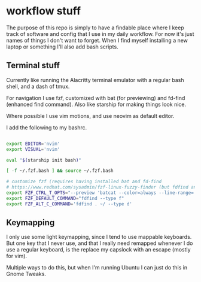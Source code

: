 # workflow stuff

The purpose of this repo is simply to have a findable place where I keep track of software and config that I use in my daily workflow. For now it's just names of things I don't want to forget. When I find myself installing a new laptop or something I'll also add bash scripts.

## Terminal stuff

Currently like running the Alacritty terminal emulator with a regular bash shell, and a dash of tmux. 

For navigation I use fzf, customized with bat (for previewing) and fd-find (enhanced find command). Also like starship for making things look nice.

Where possible I use vim motions, and use neovim as default editor.

I add the following to my bashrc.

```bash

export EDITOR='nvim'
export VISUAL='nvim'

eval "$(starship init bash)"

[ -f ~/.fzf.bash ] && source ~/.fzf.bash

# customize fzf (requires having installed bat and fd-find
# https://www.redhat.com/sysadmin/fzf-linux-fuzzy-finder (but fdfind and batcat in bash)
export FZF_CTRL_T_OPTS="--preview 'batcat --color=always --line-range=:500 {}'"
export FZF_DEFAULT_COMMAND="fdfind --type f"
export FZF_ALT_C_COMMAND='fdfind . ~/ --type d'
```

## Keymapping

I only use some light keymapping, since I tend to use mappable keyboards. But one key that I never use, and that I really need remapped whenever I do use a regular keyboard, is the replace my capslock with an escape (mostly for vim). 

Multiple ways to do this, but when I'm running Ubuntu I can just do this in Gnome Tweaks. 

